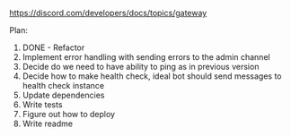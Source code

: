 https://discord.com/developers/docs/topics/gateway

Plan:
1. DONE - Refactor
2. Implement error handling with sending errors to the admin channel
3. Decide do we need to have ability to ping as in previous version
4. Decide how to make health check, ideal bot should send messages to health check instance
5. Update dependencies
6. Write tests
7. Figure out how to deploy
8. Write readme

